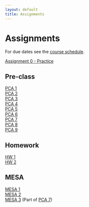 ```yaml
---
layout: default
title: Assignments
---
```


# Assignments

For due dates see the [course schedule](schedule.md).

[Assignment 0 - Practice](assignments/assignment0.pdf)

## Pre-class

[PCA 1](assignments/pca1.md)  
[PCA 2](assignments/pca2.md)  
[PCA 3](assignments/pca3.md)  
[PCA 4](assignments/pca4.md)  
[PCA 5](assignments/pca5.md)  
[PCA 6](assignments/pca6.md)  
[PCA 7](assignments/pca7.md)  
[PCA 8](assignments/pca8.md)  
[PCA 9](assignments/pca9.md)

## Homework 

[HW 1](assignments/hw1.md)  
[HW 2](assignments/hw2.md)

## MESA 

[MESA 1](assignments/mesa1.md)  
[MESA 2](assignments/mesa2.md)  
[MESA 3](assignments/pca7.md) (Part of [PCA 7](assignments/pca7.md))